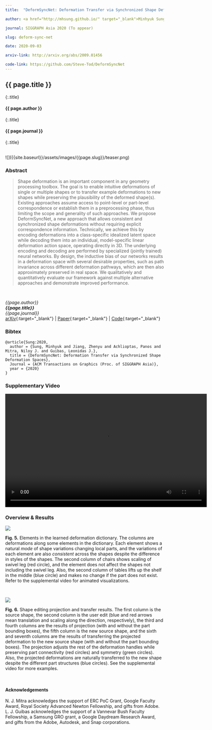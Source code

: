 ```yaml
---
title:  "DeformSyncNet: Deformation Transfer via Synchronized Shape Deformation Spaces"

author: <a href="http://mhsung.github.io/" target="_blank">Minhyuk Sung</a>&#42;, <a href="http://jiangzhenyu.xyz/" target="_blank">Zhenyu Jiang</a>&#42;, <a href="http://ai.stanford.edu/~optas/" target="_blank">Panos Achlioptas</a>, <a href="http://www0.cs.ucl.ac.uk/staff/n.mitra/" target="_blank">Niloy J. Mitra</a>, and <a href="https://geometry.stanford.edu/member/guibas/" target="_blank:">Leonidas J. Guibas</a> <br>(&#42; equal contribution)

journal: SIGGRAPH Asia 2020 (To appear)

slug: deform-sync-net

date: 2020-09-03

arxiv-link: http://arxiv.org/abs/2009.01456

code-link: https://github.com/Steve-Tod/DeformSyncNet
---
```



## {{ page.title }}
{:.title}
#### {{ page.author }}
{:.title}
#### {{ page.journal }}
{:.title}

<br />
![]({{site.baseurl}}/assets/images/{{page.slug}}/teaser.png)

### Abstract
>Shape deformation is an important component in any geometry processing toolbox. The goal is to enable intuitive deformations of single or multiple shapes or to transfer example deformations to new shapes while preserving the plausibility of the deformed shape(s). Existing approaches assume access to point-level or part-level correspondence or establish them in a preprocessing phase, thus limiting the scope and generality of such approaches. We propose DeformSyncNet, a new approach that allows consistent and synchronized shape deformations without requiring explicit correspondence information. Technically, we achieve this by encoding deformations into a class-specific idealized latent space while decoding them into an individual, model-specific linear deformation action space, operating directly in 3D. The underlying encoding and decoding are performed by specialized (jointly trained) neural networks. By design, the inductive bias of our networks results in a deformation space with several desirable properties, such as path invariance across different deformation pathways, which are then also approximately preserved in real space. We qualitatively and quantitatively evaluate our framework against multiple alternative approaches and demonstrate improved performance.
<br />

*{{page.author}}<br>
**{{page.title}}**<br>
{{page.journal}}*<br>
[arXiv]({{page.arxiv-link}}){:target="_blank"}  | 
[Paper]({{site.baseurl}}/assets/files/{{page.slug}}.pdf){:target="_blank"}  | 
[Code]({{page.code-link}}){:target="_blank"}

### Bibtex
```
@article{Sung:2020,
  author = {Sung, Minhyuk and Jiang, Zhenyu and Achlioptas, Panos and Mitra, Niloy J. and Guibas, Leonidas J.},
  title = {DeformSyncNet: Deformation Transfer via Synchronized Shape Deformation Spaces},
  Journal = {ACM Transactions on Graphics (Proc. of SIGGRAPH Asia)}, 
  year = {2020}
}
```

### Supplementary Video
<p align="center">
  <video width="640" height="360" controls preload>
    <source src="{{site.baseurl}}/assets/videos/{{page.slug}}/{{page.slug}}.webm"></source> 
  </video>
</p>

### Overview & Results

![]({{site.baseurl}}/assets/images/{{page.slug}}/figure_5.png)
<p class="caption">
<b>Fig. 5.</b> Elements in the learned deformation dictionary. The columns are deformations along some elements in the dictionary. Each element shows a natural <i>mode</i> of shape variations changing local parts, and the variations of each element are also <i>consistent</i> across the shapes despite the difference in styles of the shapes. The second column of chairs shows scaling of swivel leg (red circle), and the element does not affect the shapes not including the swivel leg. Also, the second column of tables lifts up the shelf in the middle (blue circle) and makes no change if the part does not exist. Refer to the supplemental video for animated visualizations.
</p><br>

![]({{site.baseurl}}/assets/images/{{page.slug}}/figure_6.png)
<p class="caption">
<b>Fig. 6.</b> Shape editing projection and transfer results. The first column is the source shape, the second column is the user edit (blue and red arrows mean translation and scaling along the direction, respectively), the third and fourth columns are the results of projection (with and without the part bounding boxes), the fifth column is the new source shape, and the sixth and seventh columns are the results of transferring the projected deformation to the new source shape (with and without the part bounding boxes). The projection adjusts the rest of the deformation handles while preserving part connectivity (red circles) and symmetry (green circles). Also, the projected deformations are naturally transferred to the new shape despite the different part structures  (blue circles). See the supplemental video for more examples.
</p><br>

#### Acknowledgements
N. J. Mitra acknowledges the support of ERC PoC Grant, Google Faculty Award, Royal Society Advanced Newton Fellowship, and gifts from Adobe. L. J. Guibas acknowledges the support of a Vannevar Bush Faculty Fellowship, a Samsung GRO grant, a Google Daydream Research Award, and gifts from the Adobe, Autodesk, and Snap corporations.

<br />

